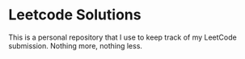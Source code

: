 # Leetcode Solutions

This is a personal repository that I use to keep track of my LeetCode submission. Nothing more, nothing less.
